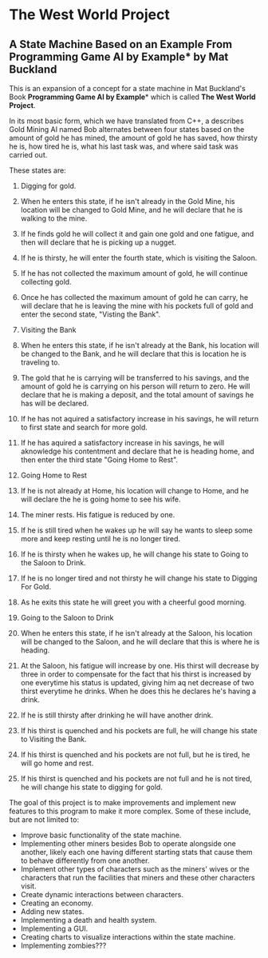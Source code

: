 # **The West World Project**
## A State Machine Based on an Example From **Programming Game AI by Example*** by Mat Buckland

This is an expansion of a concept for a state machine in Mat Buckland's Book **Programming Game AI by Example*** which
is called **The West World Project**.

In its most basic form, which we have translated from C++, a describes Gold Mining AI named Bob alternates between four states 
based on the amount of gold he has mined, the amount of gold he has saved, how thirsty he is, how tired he is,
what his last task was, and where said task was carried out. 

These states are:

1. Digging for gold.
  1. When he enters this state, if he isn't already in the Gold Mine, his location will be changed to Gold Mine, and he 
will declare that he is walking to the mine.
  2. If he finds gold he will collect it and gain one gold and one fatigue, and then will declare that he is picking up
 a nugget.
  3. If he is thirsty, he will enter the fourth state, which is visiting the Saloon.
  4. If he has not collected the maximum amount of gold, he will continue collecting gold.
  5. Once he has collected the maximum amount of gold he can carry, he will declare that he is leaving the mine with 
his pockets full of gold and enter the second state, "Visting the Bank".

2. Visiting the Bank
  1. When he enters this state, if he isn't already at the Bank, his location will be changed to the Bank, and he will
declare that this is location he is traveling to.
  2. The gold that he is carrying will be transferred to his savings, and the amount of gold he is carrying on his
person will return to zero. He will declare that he is making a deposit, and the total amount of savings he has will be 
declared.
  3. If he has not aquired a satisfactory increase in his savings, he will return to first state and search for more 
gold.
  4. If he has aquired a satisfactory increase in his savings, he will aknowledge his contentment and declare that he 
is heading home, and then enter the third state "Going Home to Rest".

3. Going Home to Rest 
  1. If he is not already at Home, his location will change to Home, and he will declare the he is going home to see
his wife.
  2. The miner rests. His fatigue is reduced by one.
  3. If he is still tired when he wakes up he will say he wants to sleep some more and keep resting until he is no 
longer tired.
  4. If he is thirsty when he wakes up, he will change his state to Going to the Saloon to Drink.
  5. If he is no longer tired and not thirsty he will change his state to Digging For Gold.
  6. As he exits this state he will greet you with a cheerful good morning.

4. Going to the Saloon to Drink
  1. When he enters this state, if he isn't already at the Saloon, his location will be changed to the Saloon, and he 
will declare that this is where he is heading.
  2. At the Saloon, his fatigue will increase by one. His thirst will decrease by three in order to compensate for the 
fact that his thirst is increased by one everytime his status is updated, giving him aq net decrease of two thirst 
everytime he drinks. When he does this he declares he's having a drink.
  3. If he is still thirsty after drinking he will have another drink.
  4. If his thirst is quenched and his pockets are full, he will change his state to Visiting the Bank.
  5. If his thirst is quenched and his pockets are not full, but he is tired, he will go home and rest.
  6. If his thirst is quenched and his pockets are not full and he is not tired, he will change his state to digging 
for gold.

The goal of this project is to make improvements and implement new features to this program to make it more complex.
Some of these include, but are not limited to:
* Improve basic functionality of the state machine.
* Implementing other miners besides Bob to operate alongside one another, likely each one having different starting
stats that cause them to behave differently from one another.
* Implement other types of characters such as the miners' wives or the characters that run the facilities that miners and 
these other characters visit. 
* Create dynamic interactions between characters.
* Creating an economy.
* Adding new states.
* Implementing a death and health system.
* Implementing a GUI.
* Creating charts to visualize interactions within the state machine.
* Implementing zombies???